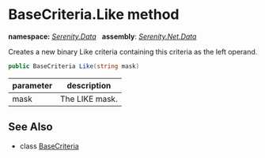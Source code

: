 # BaseCriteria.Like method
**namespace:** *[Serenity.Data](../../README.md#serenity.data-namespace)*   **assembly**: *[Serenity.Net.Data](../../README.md)*

Creates a new binary Like criteria containing this criteria as the left operand.

```csharp
public BaseCriteria Like(string mask)
```

| parameter | description |
| --- | --- |
| mask | The LIKE mask. |

## See Also

* class [BaseCriteria](../BaseCriteria.md)